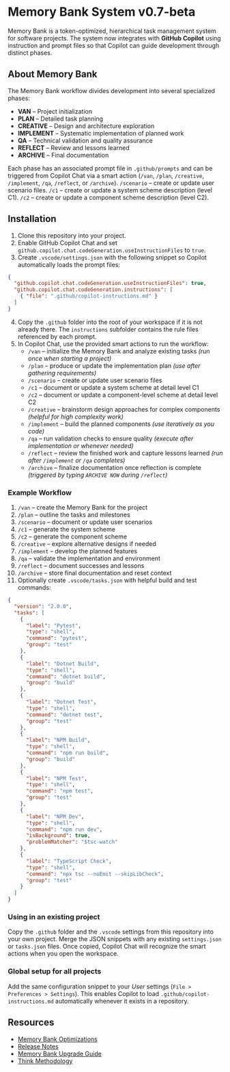 # Memory Bank System v0.7-beta

Memory Bank is a token-optimized, hierarchical task management system for software projects. The system now integrates with **GitHub Copilot** using instruction and prompt files so that Copilot can guide development through distinct phases.

## About Memory Bank

The Memory Bank workflow divides development into several specialized phases:

- **VAN** – Project initialization
- **PLAN** – Detailed task planning
- **CREATIVE** – Design and architecture exploration
- **IMPLEMENT** – Systematic implementation of planned work
- **QA** – Technical validation and quality assurance
- **REFLECT** – Review and lessons learned
- **ARCHIVE** – Final documentation

Each phase has an associated prompt file in `.github/prompts` and can be triggered from Copilot Chat via a smart action (`/van`, `/plan`, `/creative`, `/implement`, `/qa`, `/reflect`, or `/archive`).
`/scenario` – create or update user scenario files.
`/c1` – create or update a system scheme description (level C1).
`/c2` – create or update a component scheme description (level C2).

## Installation

1. Clone this repository into your project.
2. Enable GitHub Copilot Chat and set `github.copilot.chat.codeGeneration.useInstructionFiles` to `true`.
3. Create `.vscode/settings.json` with the following snippet so Copilot automatically loads the prompt files:

```json
{
  "github.copilot.chat.codeGeneration.useInstructionFiles": true,
  "github.copilot.chat.codeGeneration.instructions": [
    { "file": ".github/copilot-instructions.md" }
  ]
}
```

4. Copy the `.github` folder into the root of your workspace if it is not already there. The `instructions` subfolder contains the rule files referenced by each prompt.
5. In Copilot Chat, use the provided smart actions to run the workflow:
   - `/van` – initialize the Memory Bank and analyze existing tasks *(run once when starting a project)*
   - `/plan` – produce or update the implementation plan *(use after gathering requirements)*
   - `/scenario` – create or update user scenario files
   - `/c1` – document or update a system scheme at detail level C1
   - `/c2` – document or update a component-level scheme at detail level C2
   - `/creative` – brainstorm design approaches for complex components *(helpful for high complexity work)*
   - `/implement` – build the planned components *(use iteratively as you code)*
   - `/qa` – run validation checks to ensure quality *(execute after implementation or whenever needed)*
   - `/reflect` – review the finished work and capture lessons learned *(run after `/implement` or `/qa` completes)*
   - `/archive` – finalize documentation once reflection is complete *(triggered by typing `ARCHIVE NOW` during `/reflect`)*

### Example Workflow

1. `/van` – create the Memory Bank for the project
2. `/plan` – outline the tasks and milestones
3. `/scenario` – document or update user scenarios
4. `/c1` – generate the system scheme
5. `/c2` – generate the component scheme
6. `/creative` – explore alternative designs if needed
7. `/implement` – develop the planned features
8. `/qa` – validate the implementation and environment
9. `/reflect` – document successes and lessons
10. `/archive` – store final documentation and reset context
11. Optionally create `.vscode/tasks.json` with helpful build and test commands:

```json
{
  "version": "2.0.0",
  "tasks": [
    {
      "label": "Pytest",
      "type": "shell",
      "command": "pytest",
      "group": "test"
    },
    {
      "label": "Dotnet Build",
      "type": "shell",
      "command": "dotnet build",
      "group": "build"
    },
    {
      "label": "Dotnet Test",
      "type": "shell",
      "command": "dotnet test",
      "group": "test"
    },
    {
      "label": "NPM Build",
      "type": "shell",
      "command": "npm run build",
      "group": "build"
    },
    {
      "label": "NPM Test",
      "type": "shell",
      "command": "npm test",
      "group": "test"
    },
    {
      "label": "NPM Dev",
      "type": "shell",
      "command": "npm run dev",
      "isBackground": true,
      "problemMatcher": "$tsc-watch"
    },
    {
      "label": "TypeScript Check",
      "type": "shell",
      "command": "npx tsc --noEmit --skipLibCheck",
      "group": "test"
    }
  ]
}
```

### Using in an existing project

Copy the `.github` folder and the `.vscode` settings from this repository into your own project. Merge the JSON snippets with any existing `settings.json` or `tasks.json` files. Once copied, Copilot Chat will recognize the smart actions when you open the workspace.

### Global setup for all projects

Add the same configuration snippet to your *User* settings (`File > Preferences > Settings`). This enables Copilot to load `.github/copilot-instructions.md` automatically whenever it exists in a repository.

## Resources

- [Memory Bank Optimizations](MEMORY_BANK_OPTIMIZATIONS.md)
- [Release Notes](RELEASE_NOTES.md)
- [Memory Bank Upgrade Guide](memory_bank_upgrade_guide.md)
- [Think Methodology](creative_mode_think_tool.md)
